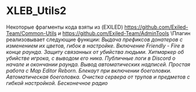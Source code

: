 # XLEB_Utils2
Некоторые фрагменты кода взяты из (EXILED) https://github.com/Exiled-Team/Common-Utils и https://github.com/Exiled-Team/AdminTools
\Плагин реализовывает следующие функции:
*Выдача префиксов донатеров с изменением их цветов, гибок в настройке.*
*Включение Friendly - Fire в конце раунда.*
*Защиту связанных от убийства людьми.*
*Хитмаркер об убийстве игрока, с выводом его ника.*
*Публичные логи в Discord о начале и окончании раунда.*
*Вывод автоматических надписей.*
*Простая работа с Map Editor Reborn.*
*Блекаут при включении боеголовки.*
*Автоматическая боеголовка.*
*Очистка сервера от трупов и предметов с гибкой настройкой.*
*Бесконечное радио*
